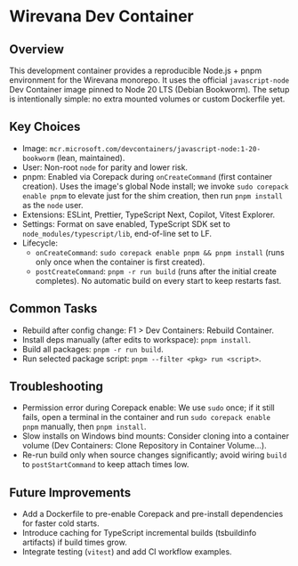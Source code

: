Wirevana Dev Container
=======================

Overview
--------
This development container provides a reproducible Node.js + pnpm environment for the Wirevana monorepo. It uses the official `javascript-node` Dev Container image pinned to Node 20 LTS (Debian Bookworm). The setup is intentionally simple: no extra mounted volumes or custom Dockerfile yet.

Key Choices
-----------
* Image: `mcr.microsoft.com/devcontainers/javascript-node:1-20-bookworm` (lean, maintained).
* User: Non-root `node` for parity and lower risk.
* pnpm: Enabled via Corepack during `onCreateCommand` (first container creation). Uses the image's global Node install; we invoke `sudo corepack enable pnpm` to elevate just for the shim creation, then run `pnpm install` as the `node` user.
* Extensions: ESLint, Prettier, TypeScript Next, Copilot, Vitest Explorer.
* Settings: Format on save enabled, TypeScript SDK set to `node_modules/typescript/lib`, end-of-line set to LF.
* Lifecycle:
  * `onCreateCommand`: `sudo corepack enable pnpm && pnpm install` (runs only once when the container is first created).
  * `postCreateCommand`: `pnpm -r run build` (runs after the initial create completes). No automatic build on every start to keep restarts fast.

Common Tasks
------------
* Rebuild after config change: F1 > Dev Containers: Rebuild Container.
* Install deps manually (after edits to workspace): `pnpm install`.
* Build all packages: `pnpm -r run build`.
* Run selected package script: `pnpm --filter <pkg> run <script>`.

Troubleshooting
---------------
* Permission error during Corepack enable: We use `sudo` once; if it still fails, open a terminal in the container and run `sudo corepack enable pnpm` manually, then `pnpm install`.
* Slow installs on Windows bind mounts: Consider cloning into a container volume (Dev Containers: Clone Repository in Container Volume...).
* Re-run build only when source changes significantly; avoid wiring `build` to `postStartCommand` to keep attach times low.

Future Improvements
-------------------
* Add a Dockerfile to pre-enable Corepack and pre-install dependencies for faster cold starts.
* Introduce caching for TypeScript incremental builds (tsbuildinfo artifacts) if build times grow.
* Integrate testing (`vitest`) and add CI workflow examples.
